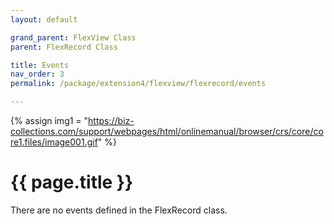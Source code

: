 ```yaml
---
layout: default

grand_parent: FlexView Class
parent: FlexRecord Class

title: Events
nav_order: 3
permalink: /package/extension4/flexview/flexrecord/events

---
```

{% assign img1 = "https://biz-collections.com/support/webpages/html/onlinemanual/browser/crs/core/core1.files/image001.gif" %}


# {{ page.title }}

There are no events defined in the FlexRecord class.